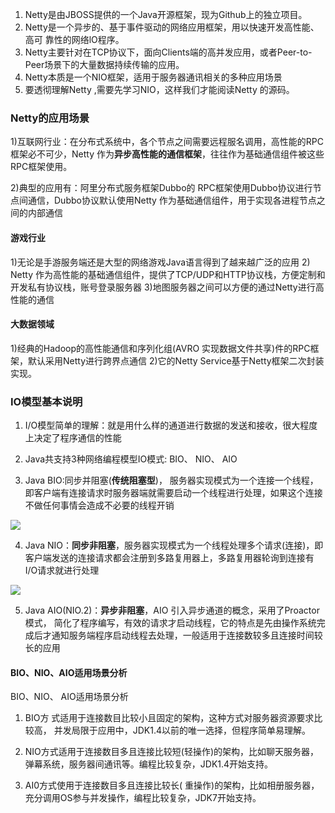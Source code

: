 1) Netty是由JBOSS提供的一个Java开源框架，现为Github上的独立项目。
2) Netty是一个异步的、基于事件驱动的网络应用框架，用以快速开发高性能、高可
靠性的网络lO程序。
3) Netty主要针对在TCP协议下，面向Clients端的高并发应用，或者Peer-to-Peer场景下的大量数据持续传输的应用。
4) Netty本质是一个NIO框架，适用于服务器通讯相关的多种应用场景
5) 要透彻理解Netty ,需要先学习NIO，这样我们才能阅读Netty 的源码。

### Netty的应用场景

1)互联网行业：在分布式系统中，各个节点之间需要远程服名调用，高性能的RPC框架必不可少，Netty 作为**异步高性能的通信框架**，往往作为基础通信组件被这些RPC框架使用。

2)典型的应用有：阿里分布式服务框架Dubbo的 RPC框架使用Dubbo协议进行节点间通信，Dubbo协议默认使用Netty 作为基础通信组件，用于实现各进程节点之间的内部通信

#### 游戏行业

1)无论是手游服务端还是大型的网络游戏Java语言得到了越来越广泛的应用
2) Netty 作为高性能的基础通信组件，提供了TCP/UDP和HTTP协议栈，方便定制和开发私有协议栈，账号登录服务器
3)地图服务器之间可以方便的通过Netty进行高性能的通信

#### 大数据领域
1)经典的Hadoop的高性能通信和序列化组(AVRO 实现数据文件共享)件的RPC框架，默认采用Netty进行跨界点通信
2)它的Netty Service基于Netty框架二次封装实现。

### IO模型基本说明

1) I/O模型简单的理解：就是用什么样的通道进行数据的发送和接收，很大程度上决定了程序通信的性能

2) Java共支持3种网络编程模型IO模式: BIO、 NIO、 AIO

3) Java BIO:同步并阻塞(**传统阻塞型**)， 服务器实现模式为一个连接一个线程，即客户端有连接请求时服务器端就需要启动一个线程进行处理，如果这个连接不做任何事情会造成不必要的线程开销

![](images/1.BIO模式.png)

4) Java NIO：**同步非阻塞**，服务器实现模式为一个线程处理多个请求(连接)，即客户端发送的连接请求都会注册到多路复用器上，多路复用器轮询到连接有I/O请求就进行处理

![](images/2.NIO模式.png)

5) Java AIO(NIO.2)：**异步非阻塞**，AIO 引入异步通道的概念，采用了Proactor模式， 简化了程序编写，有效的请求才启动线程，它的特点是先由操作系统完成后才通知服务端程序启动线程去处理，一般适用于连接数较多且连接时间较长的应用

#### BIO、NIO、AIO适用场景分析

BIO、NIO、 AIO适用场景分析
1) BIO方 式适用于连接数目比较小且固定的架构，这种方式对服务器资源要求比较高，
并发局限于应用中，JDK1.4以前的唯一选择，但程序简单易理解。

2) NIO方式适用于连接数目多且连接比较短(轻操作)的架构，比如聊天服务器，弹幕系统，服务器间通讯等。编程比较复杂，JDK1.4开始支持。

3) AI0方式使用于连接数目多且连接比较长( 重操作)的架构，比如相册服务器，充分调用OS参与并发操作，编程比较复杂，JDK7开始支持。



